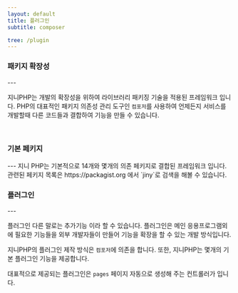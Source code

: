```yaml
---
layout: default
title: 플러그인
subtitle: composer

tree: /plugin
---
```


<h3>패키지 확장성</h3>
---

지니PHP는 개발의 확장성을 위하여 라이브러리 패키징 기술을 적용된 프레임워크 입니다. PHP의 대표적인 패키지 의존성 관리 도구인 `컴포저`를 사용하여 언제든지 서비스를 개발할때 다른 코드들과 결합하여 기능을 만들 수 있습니다.

<br>

<h3>기본 페키지</h3>
---
지니 PHP는 기본적으로 14개와 몇개의 의존 페키지로 결합된 프레임워크 입니다. 관련된 페키지 목록은 https://packagist.org 에서 `jiny`로 검색을 해볼 수 있습니다.

<br>

<h3>플러그인</h3>
---

플러그인 다른 말로는 추가기능 이라 할 수 있습니다. 플러그인은 메인 응용프로그램외에 필요한 기능들을 외부 개발자들이 만들어 기능을 확장을 할 수 있는 개발 방식입니다.

지니PHP의 플러그인 제작 방식은 `컴포저`에 의존을 합니다. 또한, 지니PHP는 몇개의 기본 플러그인 기능을 제공합니다.

대표적으로 제공되는 플러그인은 `pages` 페이지 자동으로 생성해 주는 컨트롤러가 입니다.

<br>




